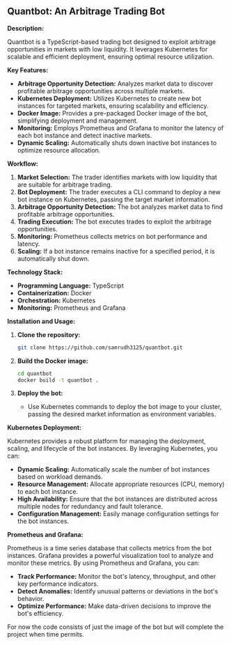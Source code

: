 ## Quantbot: An Arbitrage Trading Bot

**Description:**

Quantbot is a TypeScript-based trading bot designed to exploit arbitrage opportunities in markets with low liquidity. It leverages Kubernetes for scalable and efficient deployment, ensuring optimal resource utilization.

**Key Features:**

* **Arbitrage Opportunity Detection:** Analyzes market data to discover profitable arbitrage opportunities across multiple markets.
* **Kubernetes Deployment:** Utilizes Kubernetes to create new bot instances for targeted markets, ensuring scalability and efficiency.
* **Docker Image:** Provides a pre-packaged Docker image of the bot, simplifying deployment and management.
* **Monitoring:** Employs Prometheus and Grafana to monitor the latency of each bot instance and detect inactive markets.
* **Dynamic Scaling:** Automatically shuts down inactive bot instances to optimize resource allocation.

**Workflow:**

1. **Market Selection:** The trader identifies markets with low liquidity that are suitable for arbitrage trading.
2. **Bot Deployment:** The trader executes a CLI command to deploy a new bot instance on Kubernetes, passing the target market information.
3. **Arbitrage Opportunity Detection:** The bot analyzes market data to find profitable arbitrage opportunities.
4. **Trading Execution:** The bot executes trades to exploit the arbitrage opportunities.
5. **Monitoring:** Prometheus collects metrics on bot performance and latency.
6. **Scaling:** If a bot instance remains inactive for a specified period, it is automatically shut down.

**Technology Stack:**

* **Programming Language:** TypeScript
* **Containerization:** Docker
* **Orchestration:** Kubernetes
* **Monitoring:** Prometheus and Grafana

**Installation and Usage:**

1. **Clone the repository:**

   ```bash
   git clone https://github.com/samrudh3125/quantbot.git
   ```

2. **Build the Docker image:**

   ```bash
   cd quantbot
   docker build -t quantbot .
   ```

3. **Deploy the bot:**

   - Use Kubernetes commands to deploy the bot image to your cluster, passing the desired market information as environment variables.

**Kubernetes Deployment:**

Kubernetes provides a robust platform for managing the deployment, scaling, and lifecycle of the bot instances. By leveraging Kubernetes, you can:

* **Dynamic Scaling:** Automatically scale the number of bot instances based on workload demands.
* **Resource Management:** Allocate appropriate resources (CPU, memory) to each bot instance.
* **High Availability:** Ensure that the bot instances are distributed across multiple nodes for redundancy and fault tolerance.
* **Configuration Management:** Easily manage configuration settings for the bot instances.

**Prometheus and Grafana:**

Prometheus is a time series database that collects metrics from the bot instances. Grafana provides a powerful visualization tool to analyze and monitor these metrics. By using Prometheus and Grafana, you can:

* **Track Performance:** Monitor the bot's latency, throughput, and other key performance indicators.
* **Detect Anomalies:** Identify unusual patterns or deviations in the bot's behavior.
* **Optimize Performance:** Make data-driven decisions to improve the bot's efficiency.

For now the code consists of just the image of the bot but will complete the project when time permits.
